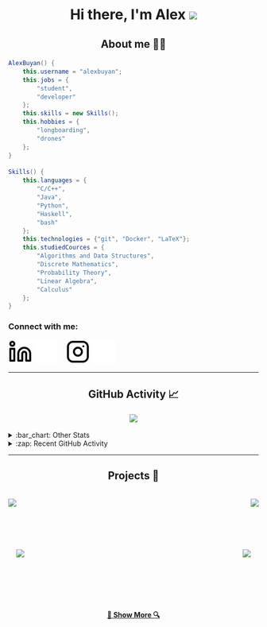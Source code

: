 <h1 align="center">Hi there, I'm Alex
<img src="https://github.com/blackcater/blackcater/raw/main/images/Hi.gif" height="32"/></h1>

<h2 align="center">About me 👨‍💻</h2>

```java
AlexBuyan() {
    this.username = "alexbuyan";
    this.jobs = {
        "student",
        "developer"
    };
    this.skills = new Skills();
    this.hobbies = {
        "longboarding",
        "drones"
    };
}

Skills() {
    this.languages = {
        "C/C++",
        "Java",
        "Python",
        "Haskell",
        "bash"
    };
    this.technologies = {"git", "Docker", "LaTeX"};
    this.studiedCources = {
        "Algorithms and Data Structures",
        "Discrete Mathematics",
        "Probability Theory",
        "Linear Algebra",
        "Calculus"
    };
}
```
### Connect with me: 
<!-- [![website](./img/globe-light.svg)](https://alexbuyan.github.io#gh-light-mode-only)
[![website](./img/globe-dark.svg)](https://alexbuyan.github.io#gh-dark-mode-only)
&nbsp;&nbsp; -->
[![website](./img/linkedin-light.svg)](https://linkedin.com/in/alexander-buyantuev-063785223#gh-light-mode-only)
[![website](./img/linkedin-dark.svg)](https://linkedin.com/in/alexander-buyantuev-063785223#gh-dark-mode-only)
&nbsp;&nbsp;
[![website](./img/instagram-light.svg)](https://instagram.com/alexander.buyan#gh-light-mode-only)
[![website](./img/instagram-dark.svg)](https://instagram.com/alexander.buyan#gh-dark-mode-only)

---

<h2 align="center">GitHub Activity 📈</h2>

<!-- ![Snake animation](https://github.com/alexbuyan/alexbuyan/blob/output/github-contribution-grid-snake.svg) -->

<div align=center>
<a href="https://github.com/alexbuyan/github-readme-stats">
<img align="center" src="https://alexbuyan-github-readme-stats.vercel.app/api?username=alexbuyan&count_private=true&show_icons=true&hide=stars,issues&theme=dracula&hide_border=true" />
</div>
</a>
<br>


<!-- TODO FIX THIS
<img src="https://activity-graph.herokuapp.com/graph?username=alexbuyan&theme=dracula&bg_color=20232a&hide_border=true" width="100%"/> -->

<details>
  <summary>:bar_chart: Other Stats</summary>
<br>
<div width="100%" align="center">
<a align="left" href="https://github.com/alexbuyan/github-profile-summary-cards" title="Top Languages by Commit">
  <img align="left" alt="Top Languages by Commit" src="https://github-profile-summary-cards-alexbuyan.vercel.app/api/cards/most-commit-language?username=alexbuyan&theme=dracula" /></a>
<a align="right" href="https://github.com/alexbuyan/github-profile-summary-cards" title="Commits per day hour">
  <img align="right" alt="Commits per day hour" src="https://github-profile-summary-cards-alexbuyan.vercel.app/api/cards/productive-time?username=alexbuyan&theme=dracula" /></a>
</div>
<br><br><br><br><br><br><br><br><br><br>

</details>

<details>
  <summary>:zap: Recent GitHub Activity</summary>
<br>  

<!--RECENT_ACTIVITY:start-->
1. ⬆️ Pushed 1 commit(s) to [alexbuyan/Practical_RL](https://github.com/alexbuyan/Practical_RL)
2. ⬆️ Pushed 2 commit(s) to [alexbuyan/Practical_RL](https://github.com/alexbuyan/Practical_RL)
3. 🔱 Forked [alexbuyan/Practical_RL](https://github.com/alexbuyan/Practical_RL) from [yandexdataschool/Practical_RL](https://github.com/yandexdataschool/Practical_RL)
4. ⬆️ Pushed 1 commit(s) to [alexbuyan/alexbuyan](https://github.com/alexbuyan/alexbuyan)
5. ⬆️ Pushed 1 commit(s) to [alexbuyan/alexbuyan](https://github.com/alexbuyan/alexbuyan)
<!--RECENT_ACTIVITY:end-->   

</details>

---

<h2 align="center">Projects 🚀</h2>
<br>
<div width="100%" align="center">
  <a align="left" href="https://github.com/alexbuyan/BPKProject" title="BPKProject"><img align="left" height="115" src="https://alexbuyan-github-readme-stats.vercel.app/api/pin/?username=alexbuyan&repo=BPKProject&theme=dracula&hide_border=true"></a>
  <a align="right" href="https://github.com/Parser-Comparison/Parser-Comparison" title="Parser-Comparison"><img align="right" height="115" src="https://alexbuyan-github-readme-stats.vercel.app/api/pin/?username=Parser-Comparison&repo=Parser-Comparison&theme=dracula&hide_border=true"></a>
</div>
<br/><br/><br/><br/><br/><br/>
<div width="100%" align="center">
  <a align="left" href="https://github.com/Pdf-Creator/pdf-editor" title="pdf-editor"><img align="left" height="115" src="https://alexbuyan-github-readme-stats.vercel.app/api/pin/?username=Pdf-Creator&repo=pdf-editor&theme=dracula&hide_border=true"></a>
  <a align="right" href="https://github.com/alexbuyan/LambdaCalculator" title="LambdaCalculator"><img align="right" height="115" src="https://alexbuyan-github-readme-stats.vercel.app/api/pin/?username=alexbuyan&repo=LambdaCalculator&theme=dracula&hide_border=true"></a>
</div>
<br><br><br><br><br><br>
<h4 align="center">
  <a href="https://github.com/alexbuyan?tab=repositories" title="Show Repositories">🔎 Show More 🔍</a>
</h4>


<!-- [website]: https://alexbuyan.github.io/ -->
[instagram]: https://instagram.com/alexander.buyan
[linkedin]: https://www.linkedin.com/in/alexander-buyantuev-063785223/
<!-- [sm-me]: https://sm-me.vercel.app/ -->
